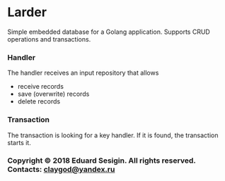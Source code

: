 # Larder

Simple embedded database for a Golang application.
Supports CRUD operations and transactions.

### Handler

The handler receives an input repository that allows
- receive records
- save (overwrite) records
- delete records

### Transaction

The transaction is looking for a key handler.
If it is found, the transaction starts it.

### Copyright © 2018 Eduard Sesigin. All rights reserved. Contacts: <claygod@yandex.ru>